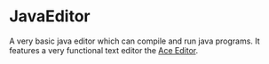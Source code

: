 # JavaEditor
 A very basic java editor which can compile and run java programs. It features a very functional text editor the [Ace Editor](https://ace.c9.io/).
